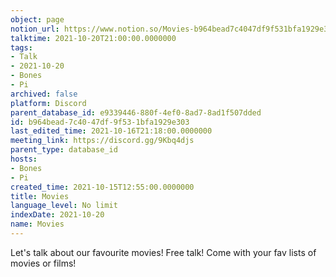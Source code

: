 ```yaml
---
object: page
notion_url: https://www.notion.so/Movies-b964bead7c4047df9f531bfa1929e303
talktime: 2021-10-20T21:00:00.0000000
tags:
- Talk
- 2021-10-20
- Bones
- Pi
archived: false
platform: Discord
parent_database_id: e9339446-880f-4ef0-8ad7-8ad1f507dded
id: b964bead-7c40-47df-9f53-1bfa1929e303
last_edited_time: 2021-10-16T21:18:00.0000000
meeting_link: https://discord.gg/9Kbq4djs
parent_type: database_id
hosts:
- Bones
- Pi
created_time: 2021-10-15T12:55:00.0000000
title: Movies
language_level: No limit
indexDate: 2021-10-20
name: Movies
---
```


Let's talk about our favourite movies!
Free talk! Come with your fav lists of movies or films!


